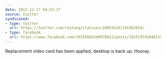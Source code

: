 ```yaml
---
date: 2012-12-17 04:53:27
source: twitter
syndicated:
- type: twitter
  url: https://twitter.com/roytang/statuses/280536161326362624/
- type: facebook
  url: https://www.facebook.com/10155666240078912/posts/10151974204013912
---
```


Replacement video card has been applied, desktop is back up. Hooray.